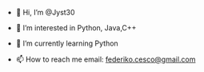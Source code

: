 - 👋 Hi, I’m @Jyst30
- 👀 I’m interested in Python, Java,C++
- 🌱 I’m currently learning Python
  
- 📫 How to reach me email: federiko.cesco@gmail.com

<!---
Jyst30/Jyst30 is a ✨ special ✨ repository because its `README.md` (this file) appears on your GitHub profile.
You can click the Preview link to take a look at your changes.
--->
